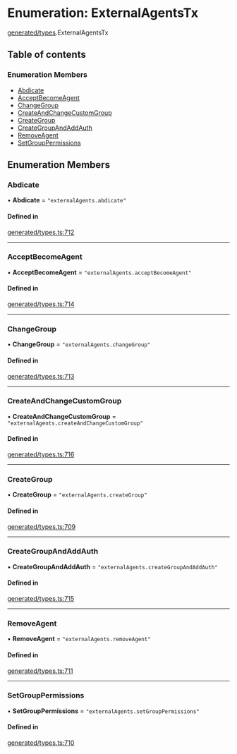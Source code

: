 # Enumeration: ExternalAgentsTx

[generated/types](../wiki/generated.types).ExternalAgentsTx

## Table of contents

### Enumeration Members

- [Abdicate](../wiki/generated.types.ExternalAgentsTx#abdicate)
- [AcceptBecomeAgent](../wiki/generated.types.ExternalAgentsTx#acceptbecomeagent)
- [ChangeGroup](../wiki/generated.types.ExternalAgentsTx#changegroup)
- [CreateAndChangeCustomGroup](../wiki/generated.types.ExternalAgentsTx#createandchangecustomgroup)
- [CreateGroup](../wiki/generated.types.ExternalAgentsTx#creategroup)
- [CreateGroupAndAddAuth](../wiki/generated.types.ExternalAgentsTx#creategroupandaddauth)
- [RemoveAgent](../wiki/generated.types.ExternalAgentsTx#removeagent)
- [SetGroupPermissions](../wiki/generated.types.ExternalAgentsTx#setgrouppermissions)

## Enumeration Members

### Abdicate

• **Abdicate** = ``"externalAgents.abdicate"``

#### Defined in

[generated/types.ts:712](https://github.com/PolymeshAssociation/polymesh-sdk/blob/07b115c8/src/generated/types.ts#L712)

___

### AcceptBecomeAgent

• **AcceptBecomeAgent** = ``"externalAgents.acceptBecomeAgent"``

#### Defined in

[generated/types.ts:714](https://github.com/PolymeshAssociation/polymesh-sdk/blob/07b115c8/src/generated/types.ts#L714)

___

### ChangeGroup

• **ChangeGroup** = ``"externalAgents.changeGroup"``

#### Defined in

[generated/types.ts:713](https://github.com/PolymeshAssociation/polymesh-sdk/blob/07b115c8/src/generated/types.ts#L713)

___

### CreateAndChangeCustomGroup

• **CreateAndChangeCustomGroup** = ``"externalAgents.createAndChangeCustomGroup"``

#### Defined in

[generated/types.ts:716](https://github.com/PolymeshAssociation/polymesh-sdk/blob/07b115c8/src/generated/types.ts#L716)

___

### CreateGroup

• **CreateGroup** = ``"externalAgents.createGroup"``

#### Defined in

[generated/types.ts:709](https://github.com/PolymeshAssociation/polymesh-sdk/blob/07b115c8/src/generated/types.ts#L709)

___

### CreateGroupAndAddAuth

• **CreateGroupAndAddAuth** = ``"externalAgents.createGroupAndAddAuth"``

#### Defined in

[generated/types.ts:715](https://github.com/PolymeshAssociation/polymesh-sdk/blob/07b115c8/src/generated/types.ts#L715)

___

### RemoveAgent

• **RemoveAgent** = ``"externalAgents.removeAgent"``

#### Defined in

[generated/types.ts:711](https://github.com/PolymeshAssociation/polymesh-sdk/blob/07b115c8/src/generated/types.ts#L711)

___

### SetGroupPermissions

• **SetGroupPermissions** = ``"externalAgents.setGroupPermissions"``

#### Defined in

[generated/types.ts:710](https://github.com/PolymeshAssociation/polymesh-sdk/blob/07b115c8/src/generated/types.ts#L710)
